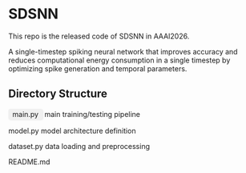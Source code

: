 # SDSNN 
This repo is the released code of SDSNN in AAAI2026.

A single-timestep spiking neural network that improves accuracy and reduces computational energy consumption in a single timestep by optimizing spike generation and temporal parameters.

## Directory Structure
<span style="display:inline-block;background:#f0f0f0;padding:2px 8px;border-radius:4px;box-shadow:1px 1px 3px rgba(0,0,0,0.1)">main.py</span>     main training/testing pipeline

model.py  model architecture definition

dataset.py  data loading and preprocessing

README.md
